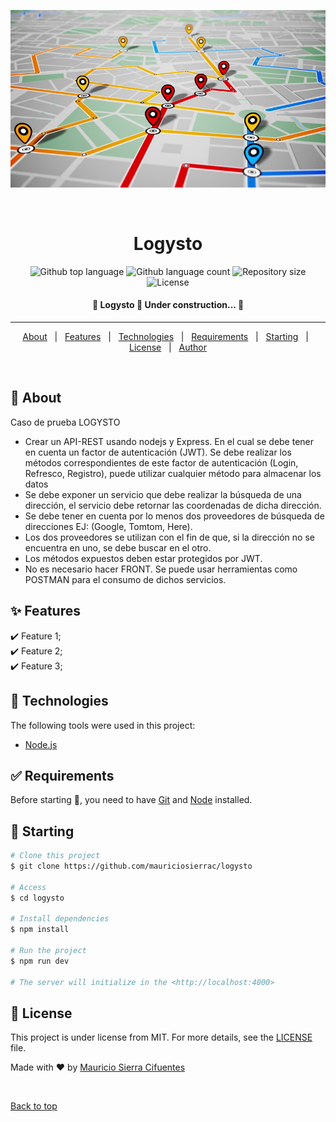 <div align="center" id="top"> 

![API Image](https://github.com/mauriciosierrac/logysto/blob/master/apigps.jpg)

  &#xa0;

  <!-- <a href="https://logysto.netlify.app">Demo</a> -->
</div>

<h1 align="center">Logysto</h1>

<p align="center">
  <img alt="Github top language" src="https://img.shields.io/github/languages/top/mauriciosierrac/logysto?color=56BEB8">

  <img alt="Github language count" src="https://img.shields.io/github/languages/count/mauriciosierrac/logysto?color=56BEB8">

  <img alt="Repository size" src="https://img.shields.io/github/repo-size/mauriciosierrac/logysto?color=56BEB8">

  <img alt="License" src="https://img.shields.io/github/license/mauriciosierrac/logysto?color=56BEB8">

  <!-- <img alt="Github issues" src="https://img.shields.io/github/issues/{{YOUR_GITHUB_USERNAME}}/logysto?color=56BEB8" /> -->

  <!-- <img alt="Github forks" src="https://img.shields.io/github/forks/{{YOUR_GITHUB_USERNAME}}/logysto?color=56BEB8" /> -->

  <!-- <img alt="Github stars" src="https://img.shields.io/github/stars/{{YOUR_GITHUB_USERNAME}}/logysto?color=56BEB8" /> -->
</p>

<!-- Status -->

<h4 align="center"> 
	🚧  Logysto 🚀 Under construction...  🚧
</h4> 

<hr> 

<p align="center">
  <a href="#dart-about">About</a> &#xa0; | &#xa0; 
  <a href="#sparkles-features">Features</a> &#xa0; | &#xa0;
  <a href="#rocket-technologies">Technologies</a> &#xa0; | &#xa0;
  <a href="#white_check_mark-requirements">Requirements</a> &#xa0; | &#xa0;
  <a href="#checkered_flag-starting">Starting</a> &#xa0; | &#xa0;
  <a href="#memo-license">License</a> &#xa0; | &#xa0;
  <a href="https://github.com/mauriciosierrac" target="_blank">Author</a>
</p>

<br>

## :dart: About ##

Caso de prueba LOGYSTO
* Crear un API-REST usando nodejs y Express. En el cual se debe tener en cuenta un factor
de autenticación (JWT). Se debe realizar los métodos correspondientes de este factor de
autenticación (Login, Refresco, Registro), puede utilizar cualquier método para almacenar
los datos
* Se debe exponer un servicio que debe realizar la búsqueda de una dirección, el servicio
debe retornar las coordenadas de dicha dirección.
* Se debe tener en cuenta por lo menos dos proveedores de búsqueda de direcciones EJ:
(Google, Tomtom, Here).
* Los dos proveedores se utilizan con el fin de que, si la dirección no se encuentra en uno, se
debe buscar en el otro.
* Los métodos expuestos deben estar protegidos por JWT.
* No es necesario hacer FRONT. Se puede usar herramientas como POSTMAN para el
consumo de dichos servicios.


## :sparkles: Features ##

:heavy_check_mark: Feature 1;\
:heavy_check_mark: Feature 2;\
:heavy_check_mark: Feature 3;

## :rocket: Technologies ##

The following tools were used in this project:

- [Node.js](https://nodejs.org/en/)

## :white_check_mark: Requirements ##

Before starting :checkered_flag:, you need to have [Git](https://git-scm.com) and [Node](https://nodejs.org/en/) installed.

## :checkered_flag: Starting ##

```bash
# Clone this project
$ git clone https://github.com/mauriciosierrac/logysto

# Access
$ cd logysto

# Install dependencies
$ npm install

# Run the project
$ npm run dev

# The server will initialize in the <http://localhost:4000>
```

## :memo: License ##

This project is under license from MIT. For more details, see the [LICENSE](LICENSE.md) file.


Made with :heart: by <a href="https://github.com/mauriciosierrac" target="_blank">Mauricio Sierra Cifuentes</a>

&#xa0;

<a href="#top">Back to top</a>
